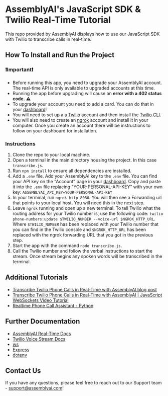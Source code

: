 # AssemblyAI's JavaScript SDK & Twilio Real-Time Tutorial

This repo provided by AssemblyAI displays how to use our JavaScript SDK with Twilio to transcribe calls in real-time.

## How To Install and Run the Project

### ❗Important❗

- Before running this app, you need to upgrade your AssemblyAI account. The real-time API is only available to upgraded accounts at this time.
- Running the app before upgrading will cause an **error with a 402 status code.** ⚠️
- To upgrade your account you need to add a card. You can do that in your [dashboard](https://www.assemblyai.com/app/)!
- You will need to set up a a [Twilio](https://login.twilio.com/u/signup?state=hKFo2SBRczN4Y3pmdnpoaVdxMlJtcXU1eVV1NFFvQVQ2Q2tQUaFur3VuaXZlcnNhbC1sb2dpbqN0aWTZIE9PbmFBcThXcmkydVZINkVsaHNRclVxaGdNVE9PNUlso2NpZNkgTW05M1lTTDVSclpmNzdobUlKZFI3QktZYjZPOXV1cks) account and then install the [Twilio CLI](https://www.twilio.com/docs/twilio-cli/quickstart?ref=assemblyai.com).
- You will also need to create an [ngrok](https://ngrok.com) account and install it in your computer. Once you create an account there will be instructions to follow on your dashboard for installation.

### Instructions

1. Clone the repo to your local machine.
2. Open a terminal in the main directory housing the project. In this case `transcribe.js`.
3. Run `npm install` to ensure all dependencies are installed.
4. Add a `.env` file. Add your AssemblyAI key to the `.env` file. You can find your API key on the "Account" page in your [dashboard](https://www.assemblyai.com/app/account). Copy and paste it into the `.env` file replacing "YOUR-PERSONAL-API-KEY" with your own key: `ASSEMBLYAI_API_KEY=YOUR-PERSONAL-API-KEY`
5. In your terminal, run `ngrok http 8080`. You will then see a Forwarding url that points to your local host. You will need this in the next step.
6. Leave `ngrok` running and open up a new terminal. To tell Twilio what the routing address for your Twilio number is, use the following code: `twilio phone-numbers:update $TWILIO_NUMBER --voice-url $NGROK_HTTP_URL`. Where `$TWILIO_NUMBER` has been replaced with your Twilio number that you can find in the Twilio console and `$NGROK_HTTP_URL` has been replaced with the ngrok forwarding URL that you got in the previous step.
7. Start the app with the command `node transcribe.js`.
8. Call the Twilio number and follow the verbal instructions to start the stream. Once stream begins any spoken words will be transcribed in the terminal.

## Additional Tutorials

- [Transcribe Twilio Phone Calls in Real-Time with AssemblyAI blog post](https://www.assemblyai.com/blog/transcribe-twilio-phone-calls-in-real-time-with-assemblyai/)
- [Transcribe Twilio Phone Calls in Real-Time with AssemblyAI | JavaScript WebSockets Video Tutorial](https://www.youtube.com/watch?v=3XmtJgWcOT0)
- [Realtime Phone Call Assistant - Python](https://github.com/saflamini/shared-twilio-realtime)

## Further Documentation

- [AssemblyAI Real-Time Docs](https://www.assemblyai.com/docs/speech-to-text/streaming)
- [Twilio Voice Stream Docs](https://www.twilio.com/docs/voice/twiml/stream#websocket-messages)
- [ws](https://www.npmjs.com/package/ws)
- [Express](https://expressjs.com/)
- [dotenv](https://www.npmjs.com/package/dotenv)

## Contact Us

If you have any questions, please feel free to reach out to our Support team - <support@assemblyai.com>!
